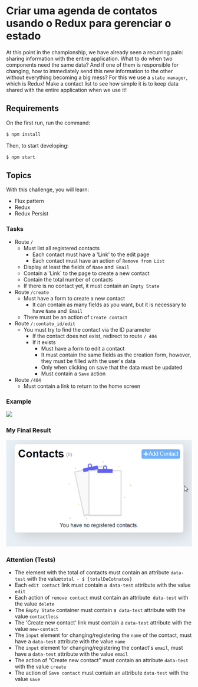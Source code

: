 # Criar uma agenda de contatos usando o Redux para gerenciar o estado

At this point in the championship, we have already seen a recurring pain: sharing information with the entire application.
What to do when two components need the same data? And if one of them is responsible for changing, how to immediately send this new information to the other without everything becoming a big mess?
For this we use a `state manager`, which is Redux! Make a contact list to see how simple it is to keep data shared with the entire application when we use it!

## Requirements

On the first run, run the command:

```bash
$ npm install
```

Then, to start developing:

```bash
$ npm start
```

## Topics

With this challenge, you will learn:

- Flux pattern
- Redux
- Redux Persist

### Tasks

- Route `/`
  - Must list all registered contacts
    - Each contact must have a 'Link' to the edit page
    - Each contact must have an action of `Remove from List`
  - Display at least the fields of `Name` and` Email`
  - Contain a 'Link` to the page to create a new contact
  - Contain the total number of contacts
  - If there is no contact yet, it must contain an `Empty State`
- Route `/create`
  - Must have a form to create a new contact
    - It can contain as many fields as you want, but it is necessary to have `Name` and` Email`
  - There must be an action of `Create contact`
- Route `/:contato_id/edit`
  - You must try to find the contact via the ID parameter
    - If the contact does not exist, redirect to route `/ 404`
    - If it exists
      - Must have a form to edit a contact
      - It must contain the same fields as the creation form, however, they must be filled with the user's data
      - Only when clicking on save that the data must be updated
      - Must contain a `Save` action
- Route `/404`
  - Must contain a link to return to the home screen

### Example

![](https://codenation-challenges.s3-us-west-1.amazonaws.com/vue-5/0OGbjIr.gif)

### My Final Result

![](src/assets/agenda-redux.gif)

### Attention (Tests)

- The element with the total of contacts must contain an attribute `data-test` with the value` total - $ {totalDeCotnatos} `
- Each `edit contact` link must contain a` data-test` attribute with the value `edit`
- Each action of `remove contact` must contain an attribute` data-test` with the value `delete`
- The `Empty State` container must contain a` data-test` attribute with the value `contactless`
- The 'Create new contact' link must contain a `data-test` attribute with the value `new-contact`
- The `input` element for changing/registering the `name` of the contact, must have a `data-test` attribute with the value `name`
- The `input` element for changing/registering the contact's `email`, must have a `data-test` attribute with the value `email`
- The action of "Create new contact" must contain an attribute `data-test` with the value `create`
- The action of `Save contact` must contain an attribute `data-test` with the value `save`